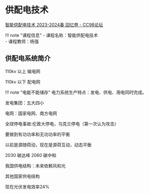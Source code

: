 # 供配电技术

[智能供配电技术 2023-2024春 回忆卷 - CC98论坛](https://www.cc98.org/topic/5876934)

!!! note "课程信息"
    - 课程名称：智能供配电技术<br>
    - 课程教师：杨强<br>

## 供配电系统简介
110kv 以上 输电网

110kv 以下 配电网


!!! note "电能不能储存"
    电力系统生产特点：发电、供电、用电同时完成。




发电集团：五大四小

电网：国家电网、南方电网

全球停电事故:伦敦大停电，乌克兰停电（第一次认为攻击）



要做到有功功率和无功功率的平衡

以前是源随荷动，现在是源荷互动，动态平衡


2030 碳达峰 2060 碳中和


我国供电结构：未来依赖风和光

其他国家供电结构

现在光伏发电效率24%